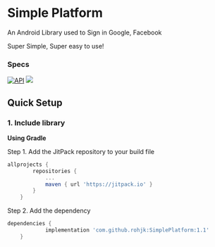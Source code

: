 # Simple Platform

An Android Library used to Sign in Google, Facebook

Super Simple, Super easy to use!

### Specs
[![API](https://img.shields.io/badge/API-16%2B-brightgreen.svg?style=flat)](https://android-arsenal.com/api?level=16)
[![](https://jitpack.io/v/rohjk/SimplePlatform.svg)](https://jitpack.io/#rohjk/SimplePlatform)

## Quick Setup

### 1. Include library

**Using Gradle**

Step 1. Add the JitPack repository to your build file
``` gradle
allprojects {
		repositories {
			...
			maven { url 'https://jitpack.io' }
		}
	}
```

Step 2. Add the dependency
``` gradle
dependencies {
	        implementation 'com.github.rohjk:SimplePlatform:1.1'
	}
```
